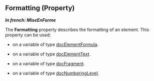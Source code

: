 
## Formatting (Property)

***In french: MiseEnForme***
	



<a name="XUse"></a>
<a name="Use"></a>
<a name="description"></a>
The **Formatting** property describes the formatting of an element. This property can be used: 

- on a variable of type [docElementFormula](../WDLang1/1000022937.md). 

- on a variable of type [docElementText](../WDLang1/1000022493.md). 

- on a variable of type [docFragment](../WDLang1/1000022482.md).

- on a variable of type [docNumberingLevel](../WDLang1/1000022799.md). 




